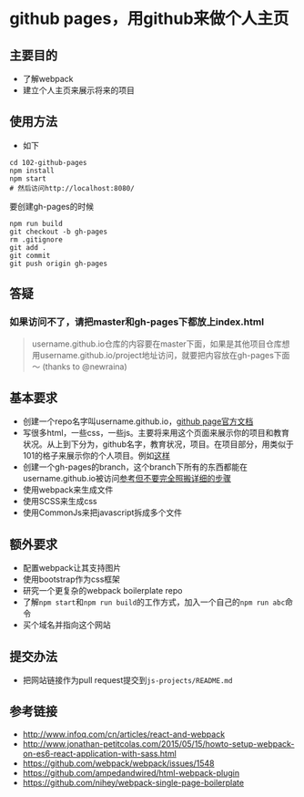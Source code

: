 # github pages，用github来做个人主页

## 主要目的
- 了解webpack
- 建立个人主页来展示将来的项目

## 使用方法
- 如下
```
cd 102-github-pages
npm install
npm start
# 然后访问http://localhost:8080/
```
要创建gh-pages的时候
```
npm run build
git checkout -b gh-pages
rm .gitignore
git add .
git commit
git push origin gh-pages
```

## 答疑
### 如果访问不了，请把master和gh-pages下都放上index.html
> username.github.io仓库的内容要在master下面，如果是其他项目仓库想用username.github.io/project地址访问，就要把内容放在gh-pages下面～ (thanks to @newraina)

## 基本要求
- 创建一个repo名字叫username.github.io，[github page官方文档](https://pages.github.com/)
- 写很多html，一些css，一些js。主要将来用这个页面来展示你的项目和教育状况。从上到下分为，github名字，教育状况，项目。在项目部分，用类似于101的格子来展示你的个人项目。例如[这样](http://www.nancygarciafashion.com/)
- 创建一个gh-pages的branch，这个branch下所有的东西都能在username.github.io被访问[参考但不要完全照搬详细的步骤](https://help.github.com/articles/creating-project-pages-manually/)
- 使用webpack来生成文件
- 使用SCSS来生成css
- 使用CommonJs来把javascript拆成多个文件

## 额外要求
- 配置webpack让其支持图片
- 使用bootstrap作为css框架
- 研究一个更复杂的webpack boilerplate repo
- 了解`npm start`和`npm run build`的工作方式，加入一个自己的`npm run abc`命令
- 买个域名并指向这个网站

## 提交办法
- 把网站链接作为pull request提交到`js-projects/README.md`

## 参考链接
- http://www.infoq.com/cn/articles/react-and-webpack
- http://www.jonathan-petitcolas.com/2015/05/15/howto-setup-webpack-on-es6-react-application-with-sass.html
- https://github.com/webpack/webpack/issues/1548
- https://github.com/ampedandwired/html-webpack-plugin
- https://github.com/nihey/webpack-single-page-boilerplate
